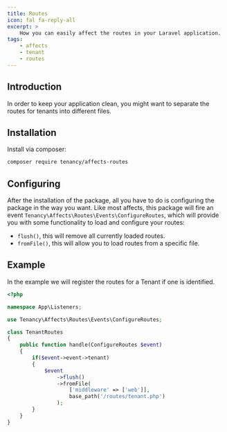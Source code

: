 ```yaml
---
title: Routes
icon: fal fa-reply-all
excerpt: >
    How you can easily affect the routes in your Laravel application.
tags:
    - affects
    - tenant
    - routes
---
```


## Introduction
In order to keep your application clean, you might want to separate the routes for tenants into different files.

## Installation
Install via composer:
```bash
composer require tenancy/affects-routes 
```

## Configuring
After the installation of the package, all you have to do is configuring the package in the way you want. Like most affects, this package will fire an event `Tenancy\Affects\Routes\Events\ConfigureRoutes`, which will provide you with some functionality to load and configure your routes:
- `flush()`, this will remove all currently loaded routes.
- `fromFile()`, this will allow you to load routes from a specific file.

## Example
In the example we will register the routes for a Tenant if one is identified.
```php
<?php

namespace App\Listeners;

use Tenancy\Affects\Routes\Events\ConfigureRoutes;

class TenantRoutes 
{
    public function handle(ConfigureRoutes $event) 
    {
        if($event->event->tenant)
        {
            $event
                ->flush()
                ->fromFile(
                    ['middleware' => ['web']],
                    base_path('/routes/tenant.php')
                );
        }
    }
}
```
